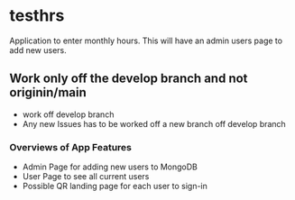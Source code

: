# testhrs
Application to enter monthly hours. This will have an admin users page to add new users.

## Work only off the develop branch and not originin/main
- work off develop branch
- Any new Issues has to be worked off a new branch off develop branch
  


### Overviews of App Features

- Admin Page for adding new users to MongoDB 
- User Page to see all current users
- Possible QR landing page for each user to sign-in
